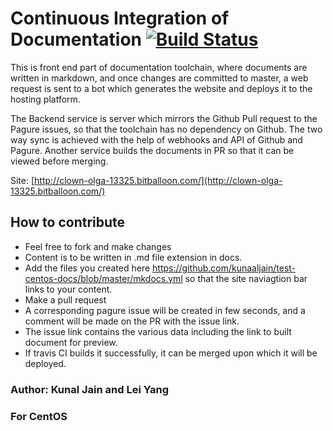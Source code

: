 # Continuous Integration of Documentation [![Build Status](https://travis-ci.org/kunaaljain/test-centos-docs.svg?branch=master)](https://travis-ci.org/kunaaljain/test-centos-docs)

This is front end part of documentation toolchain, where documents are written in markdown, and once changes are committed to master, a web request is sent to a bot which generates the website and deploys it to the hosting platform.

The Backend service is server which mirrors the Github Pull request to the Pagure issues, so that the toolchain has no dependency on Github. The two way sync is achieved with the help of webhooks and API of Github and Pagure.
Another service builds the documents in PR so that it can be viewed before merging.

Site: [http://clown-olga-13325.bitballoon.com/](http://clown-olga-13325.bitballoon.com/)

## How to contribute
* Feel free to fork and make changes
* Content is to be written in .md file extension in docs.
* Add the files you created here https://github.com/kunaaljain/test-centos-docs/blob/master/mkdocs.yml so that the site naviagtion bar links to your content.
* Make a pull request
* A corresponding pagure issue will be created in few seconds, and a comment will be made on the PR with the issue link.
* The issue link contains the various data including the link to built document for preview.
* If travis CI builds it successfully, it can be merged upon which it will be deployed.

### Author: Kunal Jain and Lei Yang
### For CentOS
